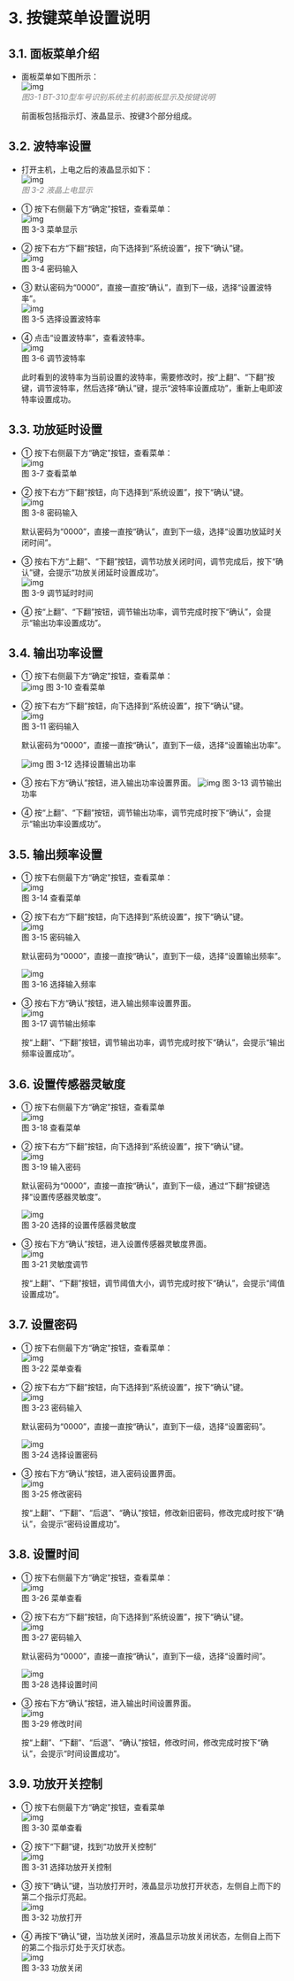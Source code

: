 # 3. 按键菜单设置说明

## 3.1. 面板菜单介绍

- 面板菜单如下图所示：  
  ![img](images/03/clip_image002.gif)  
  <font color=gray>*图3-1 BT-310型车号识别系统主机前面板显示及按键说明*</font>

  前面板包括指示灯、液晶显示、按键3个部分组成。

## 3.2. 波特率设置

- 打开主机，上电之后的液晶显示如下：  
  ![img](images/03/clip_image004.gif)  
  <font color=gray>*图 3-2 液晶上电显示*</font>

- ① 按下右侧最下方“确定”按钮，查看菜单：  
  ![img](images/03/clip_image006.gif)  
  图 3-3 菜单显示

- ② 按下右方“下翻”按钮，向下选择到“系统设置”，按下“确认”键。  
  ![img](images/03/clip_image008.gif)  
  图 3-4 密码输入

- ③ 默认密码为“0000”，直接一直按“确认”，直到下一级，选择“设置波特率”。  
  ![img](images/03/clip_image010.gif)  
  图 3-5 选择设置波特率

- ④ 点击“设置波特率”，查看波特率。  
  ![img](images/03/clip_image012.gif)  
  图 3-6 调节波特率

  此时看到的波特率为当前设置的波特率，需要修改时，按“上翻”、“下翻”按键，调节波特率，然后选择“确认”键，提示“波特率设置成功”，重新上电即波特率设置成功。

## 3.3. 功放延时设置

- ① 按下右侧最下方“确定”按钮，查看菜单：  
  ![img](images/03/clip_image014.gif)  
  图 3-7 查看菜单

- ② 按下右方“下翻”按钮，向下选择到“系统设置”，按下“确认”键。  
  ![img](images/03/clip_image016.gif)  
  图 3-8 密码输入

  默认密码为“0000”，直接一直按“确认”，直到下一级，选择“设置功放延时关闭时间”。

- ③ 按右下方“上翻”、“下翻”按钮，调节功放关闭时间，调节完成后，按下“确认”键，会提示“功放关闭延时设置成功”。  
  ![img](images/03/clip_image018.gif)  
  图 3-9 调节延时时间

- ④ 按“上翻”、“下翻”按钮，调节输出功率，调节完成时按下“确认”，会提示“输出功率设置成功”。

## 3.4. 输出功率设置

- ① 按下右侧最下方“确定”按钮，查看菜单：  
  ![img](images/03/clip_image020.gif)
  图 3-10 查看菜单

- ② 按下右方“下翻”按钮，向下选择到“系统设置”，按下“确认”键。  
  ![img](images/03/clip_image022.gif)  
  图 3-11 密码输入

  默认密码为“0000”，直接一直按“确认”，直到下一级，选择“设置输出功率”。

  ![img](images/03/clip_image024.gif)
  图 3-12 选择设置输出功率

- ③ 按右下方“确认”按钮，进入输出功率设置界面。
  ![img](images/03/clip_image026.gif)
  图 3-13 调节输出功率

- ④ 按“上翻”、“下翻”按钮，调节输出功率，调节完成时按下“确认”，会提示“输出功率设置成功”。

## 3.5. 输出频率设置

- ① 按下右侧最下方“确定”按钮，查看菜单：  
  ![img](images/03/clip_image028.gif)  
  图 3-14 查看菜单

- ② 按下右方“下翻”按钮，向下选择到“系统设置”，按下“确认”键。  
  ![img](images/03/clip_image030.gif)  
  图 3-15 密码输入

  默认密码为“0000”，直接一直按“确认”，直到下一级，选择“设置输出频率”。

  ![img](images/03/clip_image032.gif)  
  图 3-16 选择输入频率

- ③ 按右下方“确认”按钮，进入输出频率设置界面。  
  ![img](images/03/clip_image034.gif)  
  图 3-17 调节输出频率

  按“上翻”、“下翻”按钮，调节输出功率，调节完成时按下“确认”，会提示“输出频率设置成功”。

## 3.6. 设置传感器灵敏度

- ① 按下右侧最下方“确定”按钮，查看菜单  
  ![img](images/03/clip_image036.gif)  
  图 3-18 查看菜单

- ② 按下右方“下翻”按钮，向下选择到“系统设置”，按下“确认”键。  
  ![img](images/03/clip_image038.gif)  
  图 3-19 输入密码

  默认密码为“0000”，直接一直按“确认”，直到下一级，通过“下翻”按键选择“设置传感器灵敏度”。

  ![img](images/03/clip_image040.gif)  
  图 3-20 选择的设置传感器灵敏度

- ③ 按右下方“确认”按钮，进入设置传感器灵敏度界面。  
  ![img](images/03/clip_image042.gif)  
  图 3-21 灵敏度调节

  按“上翻”、“下翻”按钮，调节阈值大小，调节完成时按下“确认”，会提示“阈值设置成功”。

## 3.7. 设置密码

- ① 按下右侧最下方“确定”按钮，查看菜单：  
  ![img](images/03/clip_image044.gif)  
  图 3-22 菜单查看

- ② 按下右方“下翻”按钮，向下选择到“系统设置”，按下“确认”键。  
  ![img](images/03/clip_image046.gif)  
  图 3-23 密码输入

  默认密码为“0000”，直接一直按“确认”，直到下一级，选择“设置密码”。

  ![img](images/03/clip_image048.gif)  
  图 3-24 选择设置密码

- ③ 按右下方“确认”按钮，进入密码设置界面。  
  ![img](images/03/clip_image050.gif)  
  图 3-25 修改密码

  按“上翻”、“下翻”、“后退”、“确认”按钮，修改新旧密码，修改完成时按下“确认”，会提示“密码设置成功”。

## 3.8. 设置时间

- ① 按下右侧最下方“确定”按钮，查看菜单：  
  ![img](images/03/clip_image052.gif)  
  图 3-26 菜单查看

- ② 按下右方“下翻”按钮，向下选择到“系统设置”，按下“确认”键。  
  ![img](images/03/clip_image054.gif)  
  图 3-27 密码输入

  默认密码为“0000”，直接一直按“确认”，直到下一级，选择“设置时间”。

  ![img](images/03/clip_image056.gif)  
  图 3-28 选择设置时间

- ③ 按右下方“确认”按钮，进入输出时间设置界面。  
  ![img](images/03/clip_image058.gif)  
  图 3-29 修改时间

  按“上翻”、“下翻”、“后退”、“确认”按钮，修改时间，修改完成时按下“确认”，会提示“时间设置成功”。

## 3.9. 功放开关控制

- ① 按下右侧最下方“确定”按钮，查看菜单  
  ![img](images/03/clip_image060.gif)  
   图 3-30 菜单查看

- ② 按下“下翻”键，找到“功放开关控制”  
  ![img](images/03/clip_image062.gif)  
  图 3-31 选择功放开关控制

- ③ 按下“确认”键，当功放打开时，液晶显示功放打开状态，左侧自上而下的第二个指示灯亮起。  
  ![img](images/03/clip_image064.gif)  
  图 3-32 功放打开

- ④ 再按下“确认”键，当功放关闭时，液晶显示功放关闭状态，左侧自上而下的第二个指示灯处于灭灯状态。  
  ![img](images/03/clip_image066.gif)  
  图 3-33 功放关闭
